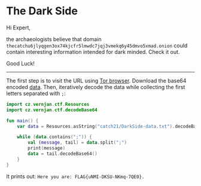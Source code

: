 # The Dark Side

Hi Expert,

the archaeologists believe that domain `thecatchu6jlyqgen3ox74kjcfr5lmwdc7jqj3vmekq6y45dmvo5xmad.onion` could contain interesting information intended for dark minded. Check it out.

Good Luck!

---

The first step is to visit the URL using [Tor browser](https://www.torproject.org/download/).
Download the base64 encoded [data](../../../../src/main/resources/cz/vernjan/ctf/catch21/DarkSide-data.txt).
Then, iteratively decode the data while collecting the first letters separated with `;`:
```kotlin
import cz.vernjan.ctf.Resources
import cz.vernjan.ctf.decodeBase64

fun main() {
    var data = Resources.asString("catch21/DarkSide-data.txt").decodeBase64()

    while (data.contains(";")) {
        val (message, tail) = data.split(";")
        print(message)
        data = tail.decodeBase64()
    }
}
```

It prints out: `Here you are: FLAG{uNMI-DKSU-NKmq-7QE0}.`